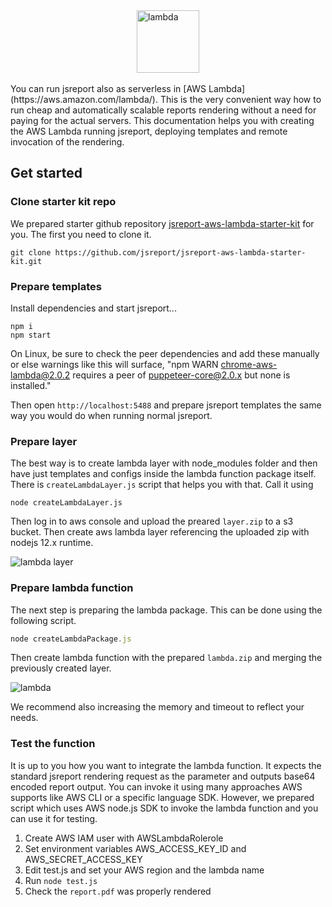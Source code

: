 

<img src="/blog/lambda.png" alt="lambda" width="100" style="margin-left: auto;margin-right: auto; display: block"/>
<br/>
You can run jsreport also as serverless in [AWS Lambda](https://aws.amazon.com/lambda/). This is the very convenient way how to run cheap and automatically scalable reports rendering without a need for paying for the actual servers.
This documentation helps you with creating the AWS Lambda running jsreport, deploying templates and remote invocation of the rendering.

## Get started

### Clone starter kit repo
We prepared starter github repository [jsreport-aws-lambda-starter-kit](https://github.com/jsreport/jsreport-aws-lambda-starter-kit) for you.
The first you need to clone it.
```
git clone https://github.com/jsreport/jsreport-aws-lambda-starter-kit.git
```

### Prepare templates

Install dependencies and start jsreport...
```
npm i
npm start
```

On Linux, be sure to check the peer dependencies and add these manually or else warnings like this will surface, "npm WARN chrome-aws-lambda@2.0.2 requires a peer of puppeteer-core@2.0.x but none is installed."

Then open `http://localhost:5488` and prepare jsreport templates the same way you would do when running normal jsreport.

### Prepare layer
The best way is to create lambda layer with node_modules folder and then have just templates and configs inside the lambda function package itself. There is `createLambdaLayer.js` script that helps you with that.
Call it using 
```
node createLambdaLayer.js
```
Then log in to aws console and upload the preared `layer.zip` to a s3 bucket.
Then create aws lambda layer referencing the uploaded zip with nodejs 12.x runtime.

![lambda layer](/img/lambda-layer.png)

### Prepare lambda function
The next step is preparing the lambda package. This can be done using the following script.
```js
node createLambdaPackage.js
```
Then create lambda function with the prepared `lambda.zip` and merging the previously created layer.

![lambda](/img/lambda.png)

We recommend also increasing the memory and timeout to reflect your needs.

### Test the function
It is up to you how you want to integrate the lambda function. 
It expects the standard jsreport rendering request as the parameter and outputs base64 encoded report output.
You can invoke it using many approaches AWS supports like AWS CLI or a specific language SDK.
However, we prepared script which uses AWS node.js SDK to invoke the lambda function and you can use it for testing.

1. Create AWS IAM user with AWSLambdaRolerole
2. Set environment variables AWS_ACCESS_KEY_ID and AWS_SECRET_ACCESS_KEY
3. Edit test.js and set your AWS region and the lambda name
4. Run `node test.js`
5. Check the `report.pdf` was properly rendered
